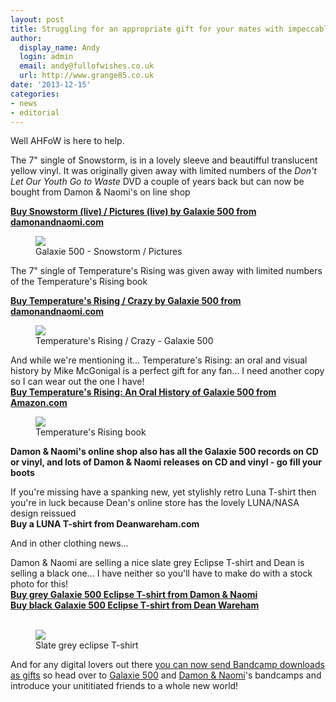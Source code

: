 ```yaml
---
layout: post
title: Struggling for an appropriate gift for your mates with impeccable taste?
author:
  display_name: Andy
  login: admin
  email: andy@fullofwishes.co.uk
  url: http://www.grange85.co.uk
date: '2013-12-15'
categories:
- news
- editorial
---
```

<p>Well AHFoW is here to help.</p>
<p>The 7" single of Snowstorm, is in a lovely sleeve and beautifful translucent yellow vinyl. It was originally given away with limited numbers of the <em>Don't Let Our Youth Go to Waste</em> DVD a couple of years back but can now be bought from Damon & Naomi's on line shop</p>
<p><strong><a href="http://damonandnaomi.com/shop/galaxie-500-snowstorm-7/">Buy Snowstorm (live) / Pictures (live) by Galaxie 500 from damonandnaomi.com</a></strong><br />
<figure class="caption aligncenter"><img src="https://media.fullofwishes.co.uk/01-galaxie_500/sleeves/g500_snowstorm_front_002.jpg" class /><figcaption class="caption-text"> Galaxie 500 - Snowstorm / Pictures</figcaption></figure>
<p>The 7" single of Temperature's Rising was given away with limited numbers of the Temperature's Rising book</p>
<p><strong><a href="http://damonandnaomi.com/shop/galaxie-500-temperatures-rising-7/">Buy Temperature's Rising / Crazy by Galaxie 500 from damonandnaomi.com</a></strong><br />
<figure class="caption aligncenter"><img src="https://media.fullofwishes.co.uk/01-galaxie_500/sleeves/g500_temperaturesrising.jpg" class /><figcaption class="caption-text"> Temperature's Rising / Crazy - Galaxie 500</figcaption></figure>
<p>And while we're mentioning it... Temperature's Rising: an oral and visual history by Mike McGonigal is a perfect gift for any fan... I need another copy so I can wear out the one I have!<br />
<strong><a href="http://www.amazon.com/gp/product/1891241567/ref=as_li_ss_tl?ie=UTF8&camp=1789&creative=390957&creativeASIN=1891241567&linkCode=as2&tag=aheadfullofwi-20">Buy Temperature's Rising: An Oral History of Galaxie 500 from Amazon.com</a></strong><br />
<figure class="caption aligncenter"><img src="https://media.fullofwishes.co.uk/01-galaxie_500/pictures/temprising_book.jpg" class /><figcaption class="caption-text"> Temperature's Rising book</figcaption></figure>
<p><strong>Damon & Naomi's online shop also has all the Galaxie 500 records on CD or vinyl, and lots of Damon & Naomi releases on CD and vinyl - go fill your boots</strong></p>
<p>If you're missing have a spanking new, yet stylishly retro Luna T-shirt then you're in luck because Dean's online store has the lovely LUNA/NASA design reissued<br />
<strong>Buy a LUNA T-shirt from Deanwareham.com</strong></p>
<p>And in other clothing news...</p>
<p>Damon & Naomi are selling a nice slate grey Eclipse T-shirt and Dean is selling a black one... I have neither so you'll have to make do with a stock photo for this!<br />
<strong><a href="http://damonandnaomi.com/shop/galaxie-500-t-shirt/">Buy grey Galaxie 500 Eclipse T-shirt from Damon & Naomi</a></strong><br />
<strong><a href="http://elevenspot.11spot.com/deanwareham/dean-britta-galaxie-500-t-shirt.html">Buy black Galaxie 500 Eclipse T-shirt from Dean Wareham</a><br />
</strong><br />
<figure class="caption aligncenter"><img src="https://media.fullofwishes.co.uk/01-galaxie_500/pictures/slate-grey-t-shirt.jpg" class /><figcaption class="caption-text"> Slate grey  eclipse T-shirt</figcaption></figure>
<p>And for any digital lovers out there <a href="http://blog.bandcamp.com/2013/11/26/thank-you-its-a-gift/">you can now send Bandcamp downloads as gifts</a> so head over to <a href="http://galaxie500.bandcamp.com/">Galaxie 500</a> and <a href="http://damonandnaomi.bandcamp.com/">Damon & Naomi</a>'s bandcamps and introduce your unititiated friends to a whole new world!</p>
